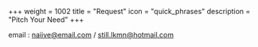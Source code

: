 +++
weight = 1002
title = "Request"
icon = "quick_phrases"
description = "Pitch Your Need"
+++

email : <naiive@email.com> / <still.lkmn@hotmail.com>
